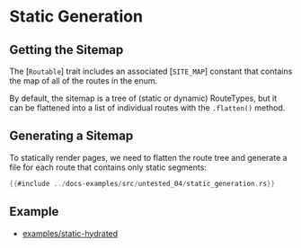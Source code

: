 # Static Generation

## Getting the Sitemap

The [`Routable`] trait includes an associated [`SITE_MAP`] constant that contains the map of all of the routes in the enum.

By default, the sitemap is a tree of (static or dynamic) RouteTypes, but it can be flattened into a list of individual routes with the `.flatten()` method.

## Generating a Sitemap

To statically render pages, we need to flatten the route tree and generate a file for each route that contains only static segments:

```rust
{{#include ../docs-examples/src/untested_04/static_generation.rs}}
```

## Example

- [examples/static-hydrated](https://github.com/DioxusLabs/dioxus/tree/master/packages%2Ffullstack%2Fexamples%2Fstatic-hydrated)
